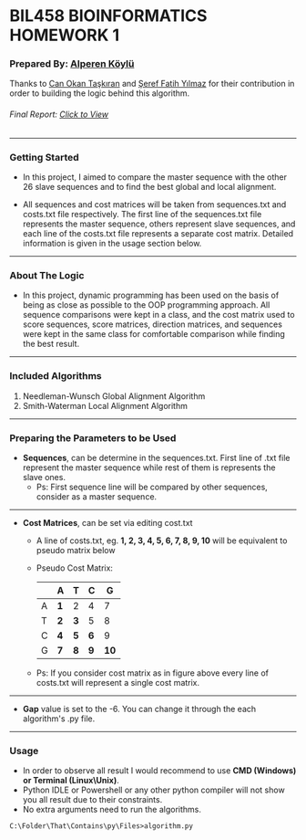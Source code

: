 # BIL458 BIOINFORMATICS HOMEWORK 1
### Prepared By: [Alperen Köylü](https://github.com/alperenkoylu "Alperen Köylü")
Thanks to [Can Okan Taşkıran](https://github.com/CantOkan "Can Okan Taşkıran") and [Şeref Fatih Yılmaz](https://github.com/sfatihyilmaz "Şeref Fatih Yılmaz") for their contribution in order to building the logic behind this algorithm.
###### Final Report: [Click to View](https://github.com/alperenkoylu/BIOINFORMATICS/blob/master/report.pdf "Click to View")
------------
### Getting Started
- In this project, I aimed to compare the master sequence with the other 26 slave sequences and to find the best global and local alignment. 

- All sequences and cost matrices will be taken from sequences.txt and costs.txt file respectively. The first line of the sequences.txt file represents the master sequence, others represent slave sequences, and each line of the costs.txt file represents a separate cost matrix. Detailed information is given in the usage section below.
------------
### About The Logic
- In this project, dynamic programming has been used on the basis of being as close as possible to the OOP programming approach. All sequence comparisons were kept in a class, and the cost matrix used to score sequences, score matrices, direction matrices, and sequences were kept in the same class for comfortable comparison while finding the best result.
------------
### Included Algorithms
1. Needleman-Wunsch Global Alignment Algorithm
1. Smith-Waterman Local Alignment Algorithm
------------
### Preparing the Parameters to be Used 
- **Sequences**, can be determine in the sequences.txt. First line of .txt file represent the master sequence while rest of them is represents the slave ones.
    - Ps: First sequence line will be compared by other sequences, consider as a master sequence.
------
- **Cost Matrices**, can be set via editing cost.txt

    - A line of costs.txt, eg. **1, 2, 3, 4, 5, 6, 7, 8, 9, 10** will be equivalent to pseudo matrix below
    
    - Pseudo Cost Matrix:
    
      |   | A | T | C | G |
      | ------------ | ------------ | ------------ | ------------ | ------------ |
      | A | **1** | 2 | 4 | 7 |
      | T | **2** | **3** | 5 | 8 |
      | C | **4** | **5** | **6** | 9 |
      | G | **7** | **8** | **9** | **10** |

    - Ps: If you consider cost matrix as in figure above every line of costs.txt will represent a single cost matrix. 
------
- **Gap** value is set to the -6. You can change it through the each algorithm's .py file.
------
### Usage
- In order to observe all result I would recommend to use **CMD (Windows) or Terminal (Linux\Unix)**.
- Python IDLE or Powershell or any other python compiler will not show you all result due to their constraints.
- No extra arguments need to run the algorithms.
```
C:\Folder\That\Contains\py\Files>algorithm.py
```
